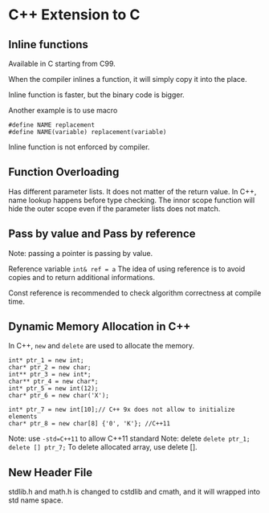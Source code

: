 # C++ Extension to C

## Inline functions
Available in C starting from C99. 

When the compiler inlines a function, it will simply copy it into the place.

Inline function is faster, but the binary code is bigger. 

Another example is to use macro
```
#define NAME replacement
#define NAME(variable) replacement(variable)
```

Inline function is not enforced by compiler. 

## Function Overloading
Has different parameter lists.
It does not matter of the return value.
In C++, name lookup happens before type checking. The innor scope function will hide the outer scope even if the parameter lists does not match.

## Pass by value and Pass by reference
Note: passing a pointer is passing by value.

Reference variable `int& ref = a`
The idea of using reference is to avoid copies and to return additional informations.

Const reference is recommended to check algorithm correctness at compile time. 

## Dynamic Memory Allocation in C++
In C++, `new` and `delete` are used to allocate the memory.
```
int* ptr_1 = new int;
char* ptr_2 = new char;
int** ptr_3 = new int*;
char** ptr_4 = new char*;
int* ptr_5 = new int(12);
char* ptr_6 = new char('X');

int* ptr_7 = new int[10];// C++ 9x does not allow to initialize elements
char* ptr_8 = new char[8] {'0', 'K'}; //C++11
```
Note: use `-std=C++11` to allow C++11 standard
Note: delete `delete ptr_1; delete [] ptr_7;` To delete allocated array, use delete [].

## New Header File
stdlib.h and math.h is changed to cstdlib and cmath, and it will wrapped into std name space.


